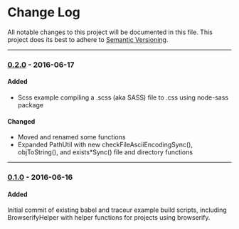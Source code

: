 ﻿# Change Log
All notable changes to this project will be documented in this file.
This project does its best to adhere to [Semantic Versioning](http://semver.org/).

--------
### [0.2.0](N/A) - 2016-06-17
#### Added
* Scss example compiling a .scss (aka SASS) file to .css using node-sass package

#### Changed
* Moved and renamed some functions
* Expanded PathUtil with new checkFileAsciiEncodingSync(), objToString(), and exists*Sync() file and directory functions


--------
### [0.1.0](https://github.com/TeamworkGuy2/browser-bundle-examples/commit/dc20b31407021b5cdc588272a866192a25dff4a2) - 2016-06-16
#### Added
Initial commit of existing babel and traceur example build scripts, including BrowserifyHelper with helper functions for projects using browserify.